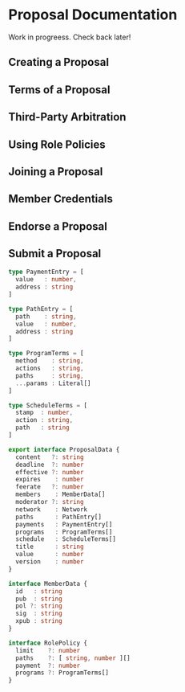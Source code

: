 # Proposal Documentation

Work in progreess. Check back later!

## Creating a Proposal

## Terms of a Proposal

## Third-Party Arbitration

## Using Role Policies

## Joining a Proposal

## Member Credentials

## Endorse a Proposal

## Submit a Proposal

```ts
type PaymentEntry = [
  value   : number,
  address : string
]

type PathEntry = [
  path    : string,
  value   : number,
  address : string
]

type ProgramTerms = [
  method    : string,
  actions   : string,
  paths     : string,
  ...params : Literal[]
]

type ScheduleTerms = [
  stamp  : number,
  action : string,
  path   : string
]

export interface ProposalData {
  content   ?: string
  deadline  ?: number
  effective ?: number
  expires    : number
  feerate   ?: number
  members    : MemberData[]
  moderator ?: string
  network    : Network
  paths      : PathEntry[]
  payments   : PaymentEntry[]
  programs   : ProgramTerms[]
  schedule   : ScheduleTerms[]
  title      : string
  value      : number
  version    : number
}

interface MemberData {
  id   : string
  pub  : string
  pol ?: string
  sig  : string
  xpub : string
}

interface RolePolicy {
  limit    ?: number
  paths    ?: [ string, number ][]
  payment  ?: number
  programs ?: ProgramTerms[]
}
```